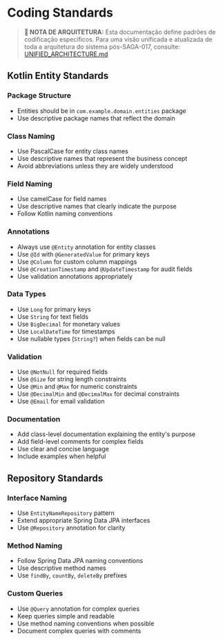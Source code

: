 # Coding Standards

> **📌 NOTA DE ARQUITETURA:** Esta documentação define padrões de codificação específicos. Para uma visão unificada e atualizada de toda a arquitetura do sistema pós-SAGA-017, consulte: [UNIFIED_ARCHITECTURE.md](./UNIFIED_ARCHITECTURE.md)

## Kotlin Entity Standards

### Package Structure
- Entities should be in `com.example.domain.entities` package
- Use descriptive package names that reflect the domain

### Class Naming
- Use PascalCase for entity class names
- Use descriptive names that represent the business concept
- Avoid abbreviations unless they are widely understood

### Field Naming
- Use camelCase for field names
- Use descriptive names that clearly indicate the purpose
- Follow Kotlin naming conventions

### Annotations
- Always use `@Entity` annotation for entity classes
- Use `@Id` with `@GeneratedValue` for primary keys
- Use `@Column` for custom column mappings
- Use `@CreationTimestamp` and `@UpdateTimestamp` for audit fields
- Use validation annotations appropriately

### Data Types
- Use `Long` for primary keys
- Use `String` for text fields
- Use `BigDecimal` for monetary values
- Use `LocalDateTime` for timestamps
- Use nullable types (`String?`) when fields can be null

### Validation
- Use `@NotNull` for required fields
- Use `@Size` for string length constraints
- Use `@Min` and `@Max` for numeric constraints
- Use `@DecimalMin` and `@DecimalMax` for decimal constraints
- Use `@Email` for email validation

### Documentation
- Add class-level documentation explaining the entity's purpose
- Add field-level comments for complex fields
- Use clear and concise language
- Include examples when helpful

## Repository Standards

### Interface Naming
- Use `EntityNameRepository` pattern
- Extend appropriate Spring Data JPA interfaces
- Use `@Repository` annotation for clarity

### Method Naming
- Follow Spring Data JPA naming conventions
- Use descriptive method names
- Use `findBy`, `countBy`, `deleteBy` prefixes

### Custom Queries
- Use `@Query` annotation for complex queries
- Keep queries simple and readable
- Use method naming conventions when possible
- Document complex queries with comments
